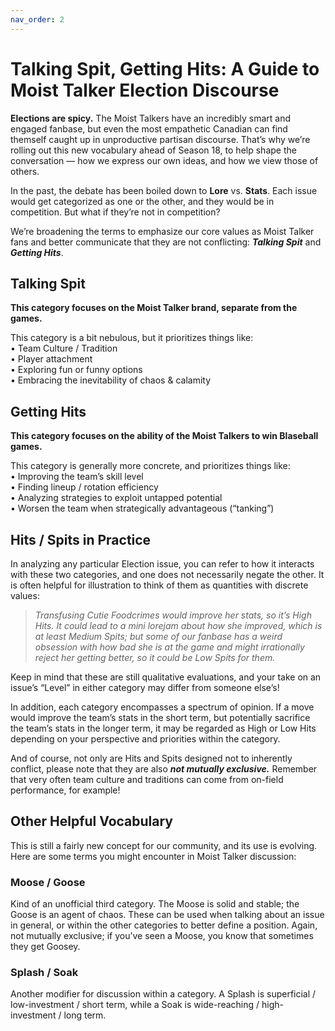 ```yaml
---
nav_order: 2
---
```

# Talking Spit, Getting Hits: A Guide to Moist Talker Election Discourse

**Elections are spicy.**  The Moist Talkers have an incredibly smart and engaged fanbase, but even the most empathetic Canadian can find themself caught up in unproductive partisan discourse.  That’s why we’re rolling out this new vocabulary ahead of Season 18, to help shape the conversation — how we express our own ideas, and how we view those of others.

In the past, the debate has been boiled down to **Lore** vs. **Stats**.  Each issue would get categorized as one or the other, and they would be in competition.  But what if they’re not in competition?

We’re broadening the terms to emphasize our core values as Moist Talker fans and better communicate that they are not conflicting: ***Talking Spit*** and ***Getting Hits***.

## Talking Spit

**This category focuses on the Moist Talker brand, separate from the games.**

This category is a bit nebulous, but it prioritizes things like:<br>
• Team Culture / Tradition<br>
• Player attachment<br>
• Exploring fun or funny options<br>
• Embracing the inevitability of chaos & calamity

## Getting Hits

**This category focuses on the ability of the Moist Talkers to win Blaseball games.**

This category is generally more concrete, and prioritizes things like:<br>
• Improving the team’s skill level<br>
• Finding lineup / rotation efficiency<br>
• Analyzing strategies to exploit untapped potential<br>
• Worsen the team when strategically advantageous (“tanking”)

## Hits / Spits in Practice

In analyzing any particular Election issue, you can refer to how it interacts with these two categories, and one does not necessarily negate the other.  It is often helpful for illustration to think of them as quantities with discrete values:

> *Transfusing Cutie Foodcrimes would improve her stats, so it’s High Hits.  It could lead to a mini lorejam about how she improved, which is at least Medium Spits; but some of our fanbase has a weird obsession with how bad she is at the game and might irrationally reject her getting better, so it could be Low Spits for them.*

Keep in mind that these are still qualitative evaluations, and your take on an issue’s “Level” in either category may differ from someone else’s!

In addition, each category encompasses a spectrum of opinion.  If a move would improve the team’s stats in the short term, but potentially sacrifice the team’s stats in the longer term, it may be regarded as High or Low Hits depending on your perspective and priorities within the category.

And of course, not only are Hits and Spits designed not to inherently conflict, please note that they are also ***not mutually exclusive.***  Remember that very often team culture and traditions can come from on-field performance, for example!

## Other Helpful Vocabulary

This is still a fairly new concept for our community, and its use is evolving.  Here are some terms you might encounter in Moist Talker discussion:

### Moose / Goose
Kind of an unofficial third category.  The Moose is solid and stable; the Goose is an agent of chaos.  These can be used when talking about an issue in general, or within the other categories to better define a position.  Again, not mutually exclusive; if you’ve seen a Moose, you know that sometimes they get Goosey.

### Splash / Soak
Another modifier for discussion within a category.  A Splash is superficial / low-investment / short term, while a Soak is wide-reaching / high-investment / long term.
